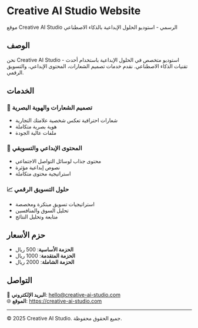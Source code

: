 # Creative AI Studio Website

موقع Creative AI Studio الرسمي - استوديو الحلول الإبداعية بالذكاء الاصطناعي

## الوصف

نحن Creative AI Studio - استوديو متخصص في الحلول الإبداعية باستخدام أحدث تقنيات الذكاء الاصطناعي. نقدم خدمات تصميم الشعارات، المحتوى الإبداعي، والتسويق الرقمي.

## الخدمات

### 🎨 تصميم الشعارات والهوية البصرية
- شعارات احترافية تعكس شخصية علامتك التجارية
- هوية بصرية متكاملة
- ملفات عالية الجودة

### 📝 المحتوى الإبداعي والتسويقي
- محتوى جذاب لوسائل التواصل الاجتماعي
- نصوص إبداعية مؤثرة
- استراتيجية محتوى متكاملة

### 📈 حلول التسويق الرقمي
- استراتيجيات تسويق مبتكرة ومخصصة
- تحليل السوق والمنافسين
- متابعة وتحليل النتائج

## حزم الأسعار

- **الحزمة الأساسية**: 500 ريال
- **الحزمة المتقدمة**: 1000 ريال
- **الحزمة الشاملة**: 2000 ريال

## التواصل

📧 **البريد الإلكتروني**: hello@creative-ai-studio.com  
🌐 **الموقع**: https://creative-ai-studio.com

---

© 2025 Creative AI Studio. جميع الحقوق محفوظة.
